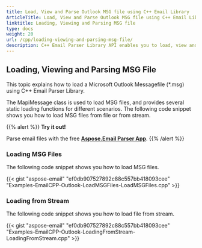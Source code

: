 ```yaml
---
title: Load, View and Parse Outlook MSG file using C++ Email Library
ArticleTitle: Load, View and Parse Outlook MSG file using C++ Email Library
linktitle: Loading, Viewing and Parsing MSG file
type: docs
weight: 20
url: /cpp/loading-viewing-and-parsing-msg-file/
description: C++ Email Parser Library API enables you to load, view and parse outlook MSG files from file or from stream.
---
```


## **Loading, Viewing and Parsing MSG File**
This topic explains how to load a Microsoft Outlook Messagefile (*.msg) using C++ Email Parser Library. 

The MapiMessage class is used to load MSG files, and provides several static loading functions for different scenarios. The following code snippet shows you how to load MSG files from file or from stream.

{{% alert %}}
**Try it out!**

Parse email files with the free [**Aspose.Email Parser App**](https://products.aspose.app/email/parser).
{{% /alert %}}

### **Loading MSG Files**
The following code snippet shows you how to load MSG files.

{{< gist "aspose-email" "ef0db907527892c88c557bb418093cee" "Examples-EmailCPP-Outlook-LoadMSGFiles-LoadMSGFiles.cpp" >}}

### **Loading from Stream**
The following code snippet shows you how to load file from stream.

{{< gist "aspose-email" "ef0db907527892c88c557bb418093cee" "Examples-EmailCPP-Outlook-LoadingFromStream-LoadingFromStream.cpp" >}}
